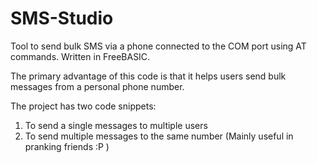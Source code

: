 # SMS-Studio
Tool to send bulk SMS via a phone connected to the COM port using AT commands. Written in FreeBASIC.

The primary advantage of this code is that it helps users send bulk messages from a personal phone number.

The project has two code snippets:

1. To send a single messages to multiple users 
2. To send multiple messages to the same number (Mainly useful in pranking friends :P )

